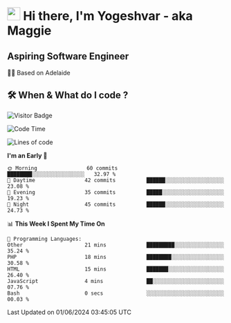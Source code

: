 <h1><img src="https://emojis.slackmojis.com/emojis/images/1531849430/4246/blob-sunglasses.gif?1531849430" width="30"/> Hi there, I'm Yogeshvar - aka Maggie</h1>

## Aspiring Software Engineer
🏂🏻  Based on Adelaide 

## 🛠 When & What do I code ?  

![Visitor Badge](https://visitor-badge.feriirawann.repl.co?username=yogeshvar&repo=yogeshvar&label=Visitors&style=plastic&color=%23457BFF&contentType=svg)

<!--START_SECTION:waka-->
![Code Time](http://img.shields.io/badge/Code%20Time-2%2C901%20hrs%2037%20mins-blue)

![Lines of code](https://img.shields.io/badge/From%20Hello%20World%20I%27ve%20Written-356.9%20thousand%20lines%20of%20code-blue)

**I'm an Early 🐤** 

```text
🌞 Morning                60 commits          ████████░░░░░░░░░░░░░░░░░   32.97 % 
🌆 Daytime                42 commits          ██████░░░░░░░░░░░░░░░░░░░   23.08 % 
🌃 Evening                35 commits          █████░░░░░░░░░░░░░░░░░░░░   19.23 % 
🌙 Night                  45 commits          ██████░░░░░░░░░░░░░░░░░░░   24.73 % 
```


📊 **This Week I Spent My Time On** 

```text
💬 Programming Languages: 
Other                    21 mins             █████████░░░░░░░░░░░░░░░░   35.24 % 
PHP                      18 mins             ████████░░░░░░░░░░░░░░░░░   30.58 % 
HTML                     15 mins             ███████░░░░░░░░░░░░░░░░░░   26.40 % 
JavaScript               4 mins              ██░░░░░░░░░░░░░░░░░░░░░░░   07.76 % 
Bash                     0 secs              ░░░░░░░░░░░░░░░░░░░░░░░░░   00.03 % 
```


 Last Updated on 01/06/2024 03:45:05 UTC
<!--END_SECTION:waka-->
